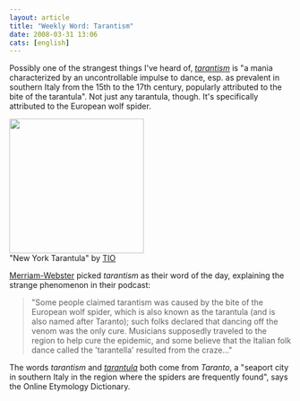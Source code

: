 ```yaml
---
layout: article
title: "Weekly Word: Tarantism"
date: 2008-03-31 13:06
cats: [english]
---
```

Possibly one of the strangest things I've heard of, <em><a href="http://dictionary.reference.com/browse/tarantism">tarantism</a></em> is "a mania characterized by an uncontrollable impulse to dance, esp. as prevalent in southern Italy from the 15th to the 17th century, popularly attributed to the bite of the tarantula". Not just any tarantula, though. It's specifically attributed to the European wolf spider.

<div class="left"><img src="http://learningnerd.com/images/tarantism.jpg" alt="" width="240" height="240" /><div class="caption">"New York Tarantula" by <a href="http://flickr.com/photos/66179962@N00/1404127940/" title="New York Tarantula...">TIO</a></div></div>

<a href="http://www.merriam-webster.com/cgi-bin/mwwodarch.pl?Mar.30.2008" title="Word of the Day - Tarantism">Merriam-Webster</a> picked <em>tarantism</em> as their word of the day, explaining the strange phenomenon in their podcast:

<blockquote>
"Some people claimed tarantism was caused by the bite of the European wolf spider, which is also known as the tarantula (and is also named after Taranto); such folks declared that dancing off the venom was the only cure. Musicians supposedly traveled to the region to help cure the epidemic, and some believe that the Italian folk dance called the 'tarantella' resulted from the craze..."
</blockquote>

The words <em>tarantism</em> and <em><a href="http://www.etymonline.com/index.php?term=tarantula" title="Online Etymology Dictionary - Tarantula">tarantula</a></em> both come from <em>Taranto</em>, a "seaport city in southern Italy in the region where the spiders are frequently found", says the Online Etymology Dictionary.

